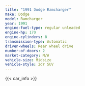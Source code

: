 ```yaml
---
title: "1991 Dodge Ramcharger"
make: Dodge
model: Ramcharger
year: 1991
engine-fuel-type: regular unleaded
engine-hp: 170
engine-cylinders: 8
transmission-type: Automatic
driven-wheels: Rear wheel drive
number-of-doors: 2
market-category: N/A
vehicle-size: Midsize
vehicle-style: 2dr SUV
---
```


{{< car_info >}}
